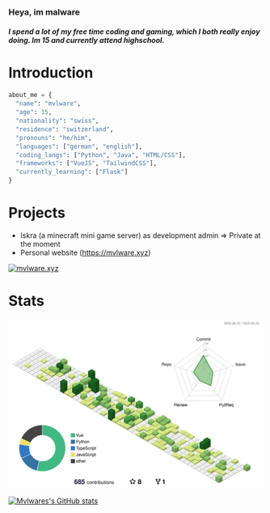 ### Heya, im malware
##### I spend a lot of my free time coding and gaming, which I both really enjoy doing. Im 15 and currently attend highschool.


# Introduction
```py
about_me = {
  "name": "mvlware",
  "age": 15,
  "nationality": "swiss",
  "residence": "switzerland",
  "pronouns": "he/him",
  "languages": ["german", "english"],
  "coding_langs": ["Python", "Java", "HTML/CSS"],
  "frameworks": ["VueJS", "TailwindCSS"],
  "currently_learning": ["Flask"]
}


```

# Projects
- Iskra (a minecraft mini game server) as development admin => Private at the moment
- Personal website (https://mvlware.xyz)
  
[![mvlware.xyz](https://github-readme-stats.vercel.app/api/pin/?username=mvlwarekekw&repo=mvlware.xyz&theme=github_dark)](https://github.com/mvlwarekekw/mvlware.xyz)

# Stats
![](./profile-3d-contrib/profile-green-animate.svg)

[![Mvlwares's GitHub stats](https://github-readme-stats.vercel.app/api?username=mvlwarekekw&theme=github_dark)](https://github.com/anuraghazra/github-readme-stats)

<!--![Top Langs](https://github-readme-stats.vercel.app/api/top-langs/?username=mvlwarekekw&layout=compact&theme=github_dark)-->

